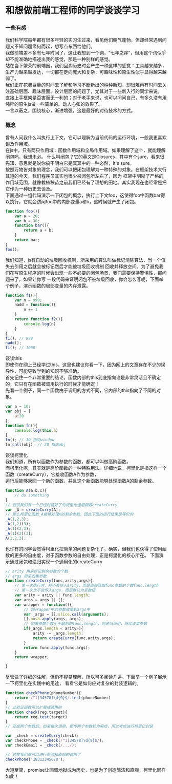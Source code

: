# 和想做前端工程师的同学谈谈学习

### 一些有感
我们科学院每年都有很多年轻的实习生过来，看见他们朝气蓬勃，但却经常遇到问题又不知问题缘何而起，想写点东西给他们。  
我做前端差不多有七年时间了，这让我想到一个词，“七年之痒”，但用这个词似乎却不能准确地描述出我的感觉，那是一种别样的感觉。   
站在当下繁荣的前端圈，我们回溯历史时会产生一种这样的感觉：工具越来越多，生产力越来越发达，一切都在走向庞大和复杂，可趣味性和原生性似乎显得越来越弱了。   
我们正在花费巨量的时间去了解和学习不断新出的种种新知，却很难再有时间去关注基础层面、趣味层面、设计层面的问题了，尤其对于一些新入行的同学来说，
直接上手框架是百害而无一利的；对于老手来说，也可以问问自己，有多久没有用纯粹的原生js做一些简单的、动人心弦的效果了。  
一言以蔽之，围绕核心，渐进增强，这是最好的对待技术的方式。

### 概念
曾有人问我什么叫执行上下文，它可以理解为当前代码的运行环境，一般我更喜欢谈及作用域。   
在js中，只有两只作用域：函数作用域和全局作用域。如果理解了这个，就能理解闭包吗，我想未必。
什么叫闭包？它的英文是Closures，其中有个sure，看来很先知，意思就是说你搞不明白它是冥冥中的一种必然，it's sure。  
按照万物皆对象的理念，我们可以把闭包理解为一种特殊的对象。在框架技术大行其道的今天，我们程序员其实也很少被闭包所左右了，因为
框架中明晰了严格的作用域范围，就像栽植秧苗之前我们已经有了理想的田地。其实我现在也经常是把它作为一种历史去谈及。      
下面通过一组代码演示一下闭包的概念，执行上下文foo，这使得foo中函数bar得以执行，它就会访问foo中的内部变量a和b，这时候就产生了闭包。
```javascript
function foo(){
    var a = 20;
    var b = 30;
    function bar(){
        return a + b;
    }
    return bar;
}
foo();
```
我们知道，js有自动的垃圾回收机制，所采用的算法叫做标记清除算法，当一个值失去引用之后就会被标记然后才能被垃圾回收机制
回收并释放空间。为了避免我们在写原生程序的时候会出现一些不必要的闭包场景，我们需要保持警惕性，那问题来了，如果让你写
一段代码来证明闭包不被垃圾回收，你会怎么写呢，下面举个例子，演示函数的局部变量的内存泄露。
```javascript
function f1(){
    var n = 999;
    nadd = function(){
        n += 1
    }
    return function f2(){
        console.log(n)
    }
}
f1(); // 999
nadd();
fi(); // 1000
```
谈谈this   
即使你在网上已经学过this，这里也建议你看一下，因为网上的文章存在不少的误导性，可能导致学到的知识不够准确。   
首先记住一个非常重要的结论，函数内部的this到底指向谁是非常灵活且不确定的，它只有在函数被调用执行的时候才能确定！   
先看一个例子，同一个函数由于调用的方式不同，它内部的this指向了不同的对象。  
```javascript
var a = 10;
var obj = {
    a:20
};
function fn(){
    console.log(this.a)
}
fn(); // 10 指向window
fn.call(obj); // 20 指向obj
```
谈谈柯里化  
我们知道，所有以函数作为参数的函数，都可以叫做高阶函数。  
而柯里化呢，其实就是高阶函数的一种特殊用法。详细地说，柯里化是指这样一个函数（createCurry），它接收函数A作为参数，  
运行后能够返回一个新的函数，并且这个新函数能够处理函数A的剩余参数。
```javascript
function A(a,b,c){
    // do something
}
// 假设我们有一个已经封装好了的柯里化通用函数createCurry
var _A = createCurry(A);
// 那么柯里化函数_A能够处理A的剩余参数，因此下面的运行结果是等价的
_A(1,2,3);
_A(1,2)(3);
_A(1)(2,3);
_A(1)(2)(3);
A(1,2,3);
```
也许有的同学会觉得柯里化把简单的问题复杂化了，确实，但我们也获得了使用函数的更多的自由度，对于函数参数的自由处理，正是柯里化的核心所在。
下面演示通过闭包和递归实现一个通用化的createCurry
```javascript
// arity 用来标记剩余参数的个数
// args 用来收集参数
function createCurry(func,arity,args){
    // 第一次执行时，并不会传入arity，而是直接获取func参数的个数func.length
    // 第一次也不会传入args，而是默认为空数组
    var arity = arity || func.length;
    var args = args || [];
    var wrapper = function(){
        // 将wrapper中的参数收集到args中
        var _args = [].slice.call(arguments);
        [].push.apply(args,_args);
        // 如果参数个数小于最初的func.length，则递归调用，继续收集参数
        if(_args.length < arity>){
            arity -= _args.length;
            return createCurry(func,arity,args);
        }
        return func.apply(func,args);
    }
    return wrapper;

}
```
尽管做了详细的注解，但仍不容易理解，所以可多阅读几遍。下面举一个例子展示一下柯里化在实践中的用途，
看看它是如何应对复杂的封装逻辑的。
```javascript
function checkPhone(phoneNumber){
    return /^1[34578]\d{9}$/.test(phoneNumber)
}
// 此验证函数可以扩展成通用的
function check(reg,target){
    return reg.test(target)
}
// 变成两个参数后，如果每次调用，都传两个参数较为麻烦，所以考虑进行柯里化封装

var _check = createCurry(check);
var checkPhone = _check(/^1[34578]\d{9}$/);
var checkEmail = _check(/.../);

// 这样我们就可以进行简洁和直观的调用了
checkPhone('18312345678');

```
大道至简，promise让回调地狱成为历史，也是为了创造简洁和直观，柯里化同样如此！













